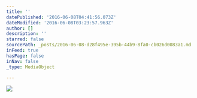 ```yaml
---
title: ''
datePublished: '2016-06-08T04:41:56.073Z'
dateModified: '2016-06-08T03:23:57.963Z'
author: []
description: ''
starred: false
sourcePath: _posts/2016-06-08-d28f495e-395b-44b9-8fa0-cb026d0083a1.md
inFeed: true
hasPage: false
inNav: false
_type: MediaObject

---
```

![](https://the-grid-user-content.s3-us-west-2.amazonaws.com/5874ae14-79c8-43cf-b905-4a0a17373a51.jpg)